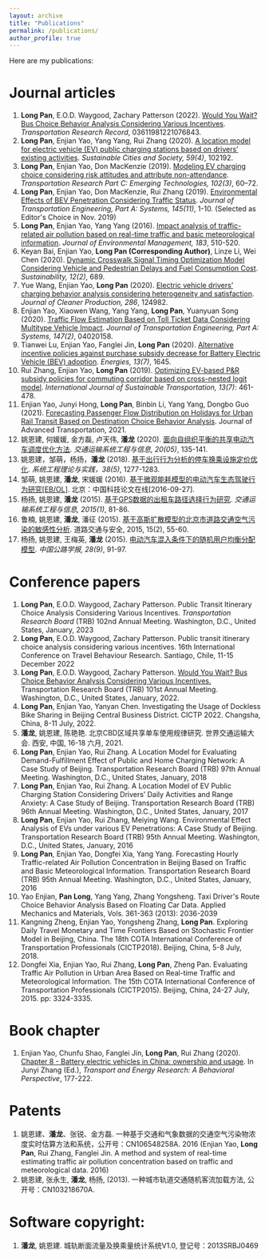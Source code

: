 ```yaml
---
layout: archive
title: "Publications"
permalink: /publications/
author_profile: true
---
```


Here are my publications:

# Journal articles
1. **Long Pan**, E.O.D. Waygood, Zachary Patterson (2022). [Would You Wait? Bus Choice Behavior Analysis Considering Various Incentives](https://doi.org/10.1177/03611981221076843). *Transportation Research Record*, 03611981221076843.
1. **Long Pan**, Enjian Yao, Yang Yang, Rui Zhang (2020). [A location model for electric vehicle (EV) public charging stations based on drivers’ existing activities](https://doi.org/10.1016/j.scs.2020.102192). *Sustainable Cities and Society, 59(4)*, 102192. 
1. **Long Pan**, Enjian Yao, Don MacKenzie (2019). [Modeling EV charging choice considering risk attitudes and attribute non-attendance](https://doi.org/10.1016/j.trc.2019.03.007). *Transportation Research Part C: Emerging Technologies, 102(3)*, 60–72.
1. **Long Pan**, Enjian Yao, Don MacKenzie, Rui Zhang (2019). [Environmental Effects of BEV Penetration Considering Traffic Status](https://doi.org/10.1061/JTEPBS.0000275). *Journal of Transportation Engineering, Part A: Systems, 145(11)*, 1-10. (Selected as Editor's Choice in Nov. 2019)
1. **Long Pan**, Enjian Yao, Yang Yang (2016). [Impact analysis of traffic-related air pollution based on real-time traffic and basic meteorological information](https://doi.org/10.1016/j.jenvman.2016.09.010). *Journal of Environmental Management, 183*, 510-520.
1. Keyan Bai, Enjian Yao, **Long Pan (Corresponding Author)**, Linze Li, Wei Chen (2020). [Dynamic Crosswalk Signal Timing Optimization Model Considering Vehicle and Pedestrian Delays and Fuel Consumption Cost](https://doi.org/10.3390/su12020689). *Sustainability, 12(2)*, 689.
1. Yue Wang, Enjian Yao, **Long Pan** (2020). [Electric vehicle drivers’ charging behavior analysis considering heterogeneity and satisfaction](https://doi.org/10.1016/j.jclepro.2020.124982). *Journal of Cleaner Production, 286*, 124982.
1. Enjian Yao, Xiaowen Wang, Yang Yang, **Long Pan**, Yuanyuan Song (2020). [Traffic Flow Estimation Based on Toll Ticket Data Considering Multitype Vehicle Impact](https://doi.org/10.1061/jtepbs.0000488). *Journal of Transportation Engineering, Part A: Systems, 147(2)*, 04020158.
1. Tianwei Lu, Enjian Yao, Fanglei Jin, **Long Pan** (2020). [Alternative incentive policies against purchase subsidy decrease for Battery Electric Vehicle (BEV) adoption](https://doi.org/10.3390/en13071645). *Energies, 13(7)*, 1645.
1.	Rui Zhang, Enjian Yao, **Long Pan** (2019). [Optimizing EV-based P&R subsidy policies for commuting corridor based on cross-nested logit model](https://doi.org/10.1080/15568318.2018.1482032). *International Journal of Sustainable Transportation, 13(7)*: 461-478.
1.	Enjian Yao, Junyi Hong, **Long Pan**, Binbin Li, Yang Yang, Dongbo Guo (2021). [Forecasting Passenger Flow Distribution on Holidays for Urban Rail Transit Based on Destination Choice Behavior Analysis](https://doi.org/10.1155/2021/9922660). Journal of Advanced Transportation, 2021.
1. 姚恩建, 何媛媛, 金方磊, 卢天伟, **潘龙** (2020). [面向自组织平衡的共享电动汽车调度优化方法](https://www.cnki.com.cn/Article/CJFDTotal-YSXT202005020.htm). *交通运输系统工程与信息, 20(05)*, 135-141.
1. 姚恩建，邹萌，杨扬，**潘龙** (2018). [基于出行行为分析的停车换乘设施定价优化](https://doi.org/10.12011/1000-6788(2018)05-1277-07). *系统工程理论与实践，38(5)*, 1277-1283.
1. 邹萌, 姚恩建, **潘龙**, 宋媛媛 (2016). [基于微观能耗模型的电动汽车生态驾驶行为研究[EB/OL]](http://www.paper.edu.cn/releasepaper/content/201609-237). 北京：中国科技论文在线[2016-09-27].
1. 杨扬, 姚恩建, **潘龙** (2015). [基于GPS数据的出租车路径选择行为研究](http://dx.chinadoi.cn/10.3969/j.issn.1009-6744.2015.01.015). *交通运输系统工程与信息, 2015(1)*, 81-86.
1. 鲁楠, 姚恩建, **潘龙**, 潘征 (2015). [基于高斯扩散模型的北京市道路交通空气污染的敏感性分析](http://cqvip7.jskjxx.org/article/detail.aspx?id=664511886). 道路交通与安全, 2015, 15(2), 55-60.
1. 杨扬, 姚恩建, 王梅英, **潘龙** (2015). [电动汽车混入条件下的随机用户均衡分配模型](http://zgglxb.chd.edu.cn/CN/Y2015/V28/I9/91). *中国公路学报, 28(9)*, 91-97.

# Conference papers
1. **Long Pan**, E.O.D. Waygood, Zachary Patterson. Public Transit Itinerary Choice Analysis Considering Various Incentives. *Transportation Research Board* (TRB) 102nd Annual Meeting. Washington, D.C., United States, January, 2023
2. **Long Pan**, E.O.D. Waygood, Zachary Patterson. Public transit itinerary choice analysis considering various incentives. 16th International Conference on Travel Behaviour Research. Santiago, Chile, 11-15 December 2022
3. **Long Pan**, E.O.D. Waygood, Zachary Patterson. [Would You Wait? Bus Choice Behavior Analysis Considering Various Incentives.](https://scholar.google.ca/citations?view_op=view_citation&hl=en&user=xayl4lMAAAAJ&sortby=pubdate&citation_for_view=xayl4lMAAAAJ:LkGwnXOMwfcC) Transportation Research Board (TRB) 101st Annual Meeting. Washington, D.C., United States, January, 2022.
4. **Long Pan**, Enjian Yao, Yanyan Chen. Investigating the Usage of Dockless Bike Sharing in Beijing Central Business District. CICTP 2022. Changsha, China, 8-11 July, 2022.
5. **潘龙**, 姚恩建, 陈艳艳. 北京CBD区域共享单车使用规律研究. 世界交通运输大会. 西安, 中国, 16-18 六月, 2021.
6. **Long Pan**, Enjian Yao, Rui Zhang. A Location Model for Evaluating Demand-Fulfillment Effect of Public and Home Charging Network: A Case Study of Beijing. Transportation Research Board (TRB) 97th Annual Meeting. Washington, D.C., United States, January, 2018
7. **Long Pan**, Enjian Yao, Rui Zhang. A Location Model of EV Public Charging Station Considering Drivers’ Daily Activities and Range Anxiety: A Case Study of Beijing. Transportation Research Board (TRB) 96th Annual Meeting. Washington, D.C., United States, January, 2017
8. **Long Pan**, Enjian Yao, Rui Zhang, Meiying Wang. Environmental Effect Analysis of EVs under various EV Penetrations: A Case Study of Beijing. Transportation Research Board (TRB) 95th Annual Meeting. Washington, D.C., United States, January, 2016
9. **Long Pan**, Enjian Yao, Dongfei Xia, Yang Yang. Forecasting Hourly Traffic-related Air Pollution Concentration in Beijing Based on Traffic and Basic Meteorological Information. Transportation Research Board (TRB) 95th Annual Meeting. Washington, D.C., United States, January, 2016
10. Yao Enjian, **Pan Long**, Yang Yang, Zhang Yongsheng. Taxi Driver's Route Choice Behavior Analysis Based on Floating Car Data. Applied Mechanics and Materials, Vols. 361-363 (2013): 2036-2039
11. Kangning Zheng, Enjian Yao, Yongsheng Zhang, **Long Pan**. Exploring Daily Travel Monetary and Time Frontiers Based on Stochastic Frontier Model in Beijing, China. The 18th COTA International Conference of Transportation Professionals (CICTP2018). Beijing, China, 5-8 July, 2018.
12. Dongfei Xia, Enjian Yao, Rui Zhang, **Long Pan**, Zheng Pan. Evaluating Traffic Air Pollution in Urban Area Based on Real-time Traffic and Meteorological Information. The 15th COTA International Conference of Transportation Professionals (CICTP2015). Beijing, China, 24-27 July, 2015. pp: 3324-3335.


# Book chapter
1. Enjian Yao, Chunfu Shao, Fanglei Jin, **Long Pan**, Rui Zhang (2020). [Chapter 8 - Battery electric vehicles in China: ownership and usage](https://doi.org/10.1016/B978-0-12-815965-1.00008-9). In Junyi Zhang (Ed.), *Transport and Energy Research: A Behavioral Perspective*, 177-222.

# Patents
1. 姚恩建、**潘龙**、张锐、金方磊. 一种基于交通和气象数据的交通空气污染物浓度实时估算方法和系统，公开号：CN106548258A. 2016 (Enjian Yao, **Long Pan**, Rui Zhang, Fanglei Jin. A method and system of real-time estimating traffic air pollution concentration based on traffic and meteorological data. 2016)
2. 姚恩建, 张永生, **潘龙**, 杨扬, (2013). 一种城市轨道交通随机客流加载方法, 公开号：CN103218670A.

# Software copyright:
1. **潘龙**, 姚恩建. 城轨断面流量及换乘量统计系统V1.0, 登记号：2013SRBJ0469
